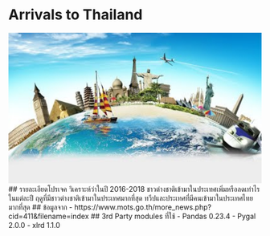 # Arrivals to Thailand
<img src="images/travel.jpg" width="700px"  height="300">
## รายละเอียดโปรเจค
วิเคราะห์ว่าในปี 2016-2018 ชาวต่างชาติเข้ามาในประเทศเพิ่มหรือลดเท่าไรในแต่ละปี ฤดูที่มีชาวต่างชาติเข้ามาในประเทศมากที่สุด ทวีปและประเทศที่มีคนเข้ามาในประเทศไทยมากที่สุด
## ข้อมูลจาก
  - https://www.mots.go.th/more_news.php?cid=411&filename=index
## 3rd Party modules ที่ใช้
  - Pandas 0.23.4 
  - Pygal 2.0.0
  - xlrd 1.1.0
